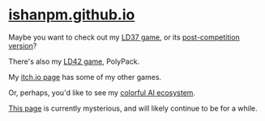 # [ishanpm.github.io](http://ishanpm.github.io)
Maybe you want to check out my [LD37 game](/upwards), or its [post-competition version](/upwards_post)?

There's also my [LD42 game](/polypack), PolyPack.

My [itch.io page](https://woofmao.itch.io) has some of my other games.

Or, perhaps, you'd like to see my [colorful AI ecosystem](/color-ai).

[This page](/math) is currently mysterious, and will likely continue to be for a while.
